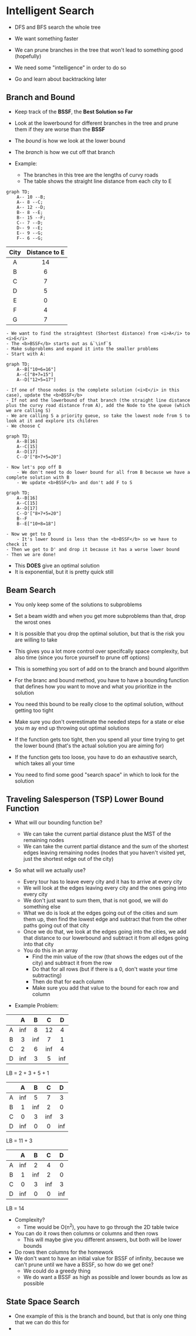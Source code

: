 # Intelligent Search

- DFS and BFS search the whole tree
- We want something faster
- We can prune branches in the tree that won't lead to something good (hopefully)
- We need some "intelligence" in order to do so

- Go and learn about backtracking later


## Branch and Bound

- Keep track of the <b>BSSF</b>, the <b>Best Solution so Far</b>
- Look at the lowerbound for different branches in the tree and prune them if they are worse than the <b>BSSF</b>
- The <i>bound</i> is how we look at the lower bound
- The <i>branch</i> is how we cut off that branch

- Example:
    - The branches in this tree are the lengths of curvy roads
    - The table shows the straight line distance from each city to E

```mermaid
graph TD;
    A-- 10 --B;
    A-- 8 --C;
    A-- 12 --D;
    B-- 8 --E;
    B-- 15 --F;
    C-- 7 --D;
    D-- 9 --E;
    E-- 9 --G;
    F-- 6 --G;
```


|  City | Distance to E |
| :---: | :-----------: |
|   A   |       14      |
|   B   |        6      |
|   C   |        7      |
|   D   |        5      |
|   E   |        0      |
|   F   |        4      |
|   G   |        7      |

    - We want to find the straightest (Shortest distance) from <i>A</i> to <i>E</i>
    - The <b>BSSF</b> starts out as &`\inf`$
    - Make subproblems and expand it into the smaller problems
    - Start with A:

```mermaid
graph TD;
    A--B["10+6=16"]
    A--C["8+7=15"]
    A--D["12+5=17"]
```

    - If one of those nodes is the complete solution (<i>E</i> in this case), update the <b>BSSF</b>
    - If not and the lowerbound of that branch (the straight line distance plus the curvy road distance from A), add the Node to the queue (which we are calling S)
    - We are calling S a priority queue, so take the lowest node from S to look at it and explore its children
    - We choose C

```mermaid
graph TD;
    A--B[16]
    A--C[15]
    A--D[17]
    C--D'["8+7+5=20"]
```

    - Now let's pop off B
        - We don't need to do lower bound for all from B because we have a complete solution with B
        - We update <b>BSSF</b> and don't add F to S


```mermaid
graph TD;
    A--B[16]
    A--C[15]
    A--D[17]
    C--D'["8+7+5=20"]
    B--F
    B--E["10+8=18"]
```

    - Now we get to D
        - It's lower bound is less than the <b>BSSF</b> so we have to check it
    - Then we get to D' and drop it because it has a worse lower bound
    - Then we are done!

- This <b>DOES</b> give an optimal solution
- It is exponential, but it is pretty quick still


## Beam Search

- You only keep some of the solutions to subproblems
- Set a beam width and when you get more subproblems than that, drop the wrost ones
- It is possible that you drop the optimal solution, but that is the risk you are willing to take
- This gives you a lot more control over specifcally space complexity, but also time (since you force yourself to prune off options)
- This is something you sort of add on to the branch and bound algorithm


- For the branc and bound method, you have to have a bounding function that defines how you want to move and what you prioritize in the solution
- You need this bound to be really close to the optimal solution, without getting too tight
- Make sure you don't overestimate the needed steps for a state or else you m ay end up throwing out optimal solutions
- If the function gets too tight, then you spend all your time trying to get the lower bound (that's the actual solution you are aiming for)
- If the function gets too loose, you have to do an exhaustive search, which takes all your time
- You need to find some good "search space" in which to look for the solution


## Traveling Salesperson (TSP) Lower Bound Function

- What will our bounding function be?
    - We can take the current partial distance plust the MST of the remaining nodes
    - We can take the current partial distance and the sum of the shortest edges leaving remaining nodes (nodes that you haven't visited yet, just the shortest edge out of the city)
- So what will we actually use?
    - Every tour has to leave every city and it has to arrive at every city
    - We will look at the edges leaving every city and the ones going into every city
    - We don't just want to sum them, that is not good, we will do something else
    - What we do is look at the edges going out of the cities and sum them up, then find the lowest edge and subtract that from the other paths going out of that city
    - Once we do that, we look at the edges going into the cities, we add that distance to our lowerbound and subtract it from all edges going into that city
    - You do this in an array
        - Find the min value of the row (that shows the edges out of the city) and subtract it from the row
        - Do that for all rows (but if there is a 0, don't waste your time subtracting)
        - Then do that for each column
        - Make sure you add that value to the bound for each row and column

- Example Problem:


|       |    A   |   B   |   C   |   D   |
| :---: |  :---: | :---: | :---: | :---: |
|   A   |   inf  |   8   |   12  |   4   |
|   B   |    3   |  inf  |   7   |   1   |
|   C   |    2   |   6   |  inf  |   4   |
|   D   |   inf  |   3   |   5   |  inf  |
LB = 2 + 3 + 5 + 1

|       |    A   |   B   |   C   |   D   |
| :---: |  :---: | :---: | :---: | :---: |
|   A   |   inf  |   5   |   7   |   3   |
|   B   |    1   |  inf  |   2   |   0   |
|   C   |    0   |   3   |  inf  |   3   |
|   D   |   inf  |   0   |   0   |  inf  |
LB = 11 + 3

|       |    A   |   B   |   C   |   D   |
| :---: |  :---: | :---: | :---: | :---: |
|   A   |   inf  |   2   |   4   |   0   |
|   B   |    1   |  inf  |   2   |   0   |
|   C   |    0   |   3   |  inf  |   3   |
|   D   |   inf  |   0   |   0   |  inf  |
LB = 14

- Complexity?
    - Time would be O(n<sup>2</sup>), you have to go through the 2D table twice
- You can do it rows then columns or columns and then rows
    - This will maybe give you different answers, but both will be lower bounds
- Do rows then columns for the homework
- We don't want to have an initial value for BSSF of infinity, because we can't prune until we have a BSSF, so how do we get one?
    - We could do a greedy thing
    - We do want a BSSF as high as possible and lower bounds as low as possible


## State Space Search

- One example of this is the branch and bound, but that is only one thing that we can do this for
- 
